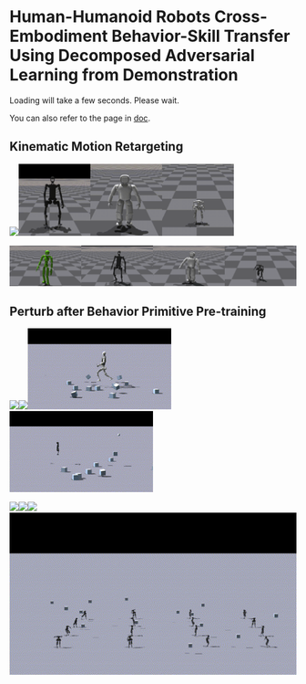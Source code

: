 # Human-Humanoid Robots Cross-Embodiment  Behavior-Skill Transfer Using Decomposed Adversarial Learning from Demonstration

Loading will take a few seconds. Please wait.

You can also refer to the page in [doc](https://rofunc.readthedocs.io/en/latest/lfd/RofuncRL/HOTU.html).

## Kinematic Motion Retargeting

<img src="../../../img/task_gif3/HOTU_Random_Motion.gif" width=25% /><img src="../../../img/task_gif3/H1_Random_Motion.gif" width=25% /><img src="../../../img/task_gif3/Walker_Random_Motion.gif" width=25% /><img src="../../../img/task_gif3/Bruce_Random_Motion.gif" width=25% />

<img src="../../../img/task_gif3/HOTU_wave.gif" width=25% /><img src="../../../img/task_gif3/H1_wave.gif" width=25% /><img src="../../../img/task_gif3/Walker_wave.gif" width=25% /><img src="../../../img/task_gif3/Bruce_wave.gif" width=25% />

## Perturb after Behavior Primitive Pre-training

<img src="../../../img/task_gif3/HOTU_perturb.gif" width=50% /><img src="../../../img/task_gif3/H1_perturb.gif" width=50% /><img src="../../../img/task_gif3/NAVIAI_perturb.gif" width=50% /><img src="../../../img/task_gif3/Bruce_perturb.gif" width=50% />

<img src="../../../img/task_gif3/HOTU_perturb2.gif" width=100% /><img src="../../../img/task_gif3/H1_perturb2.gif" width=100% /><img src="../../../img/task_gif3/ZJU_perturb2.gif" width=100% /><img src="../../../img/task_gif3/Bruce_perturb2.gif" width=100% />